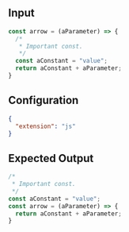 
## Input
```javascript input
const arrow = (aParameter) => {
  /*
   * Important const.
   */
  const aConstant = "value";
  return aConstant + aParameter;
}
```

## Configuration
```json configuration
{
  "extension": "js"
}
```

## Expected Output
```javascript expected output
/*
 * Important const.
 */
const aConstant = "value";
const arrow = (aParameter) => {
  return aConstant + aParameter;
}
```
